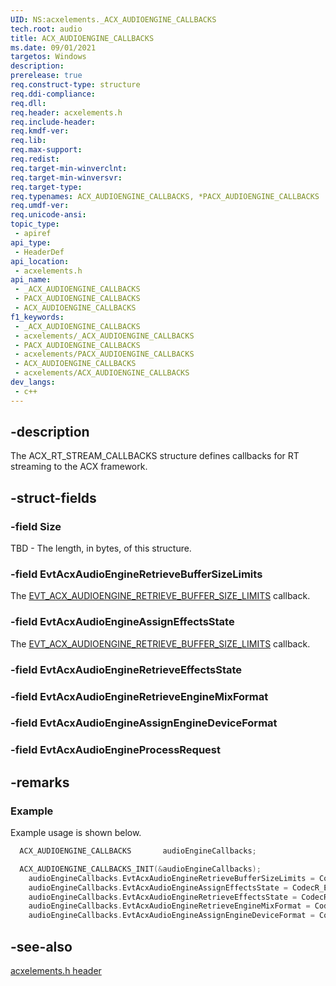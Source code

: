 ```yaml
---
UID: NS:acxelements._ACX_AUDIOENGINE_CALLBACKS
tech.root: audio 
title: ACX_AUDIOENGINE_CALLBACKS
ms.date: 09/01/2021
targetos: Windows
description: 
prerelease: true
req.construct-type: structure
req.ddi-compliance: 
req.dll: 
req.header: acxelements.h
req.include-header: 
req.kmdf-ver: 
req.lib: 
req.max-support: 
req.redist: 
req.target-min-winverclnt: 
req.target-min-winversvr: 
req.target-type: 
req.typenames: ACX_AUDIOENGINE_CALLBACKS, *PACX_AUDIOENGINE_CALLBACKS
req.umdf-ver: 
req.unicode-ansi: 
topic_type:
 - apiref
api_type:
 - HeaderDef
api_location:
 - acxelements.h
api_name:
 - _ACX_AUDIOENGINE_CALLBACKS
 - PACX_AUDIOENGINE_CALLBACKS
 - ACX_AUDIOENGINE_CALLBACKS
f1_keywords:
 - _ACX_AUDIOENGINE_CALLBACKS
 - acxelements/_ACX_AUDIOENGINE_CALLBACKS
 - PACX_AUDIOENGINE_CALLBACKS
 - acxelements/PACX_AUDIOENGINE_CALLBACKS
 - ACX_AUDIOENGINE_CALLBACKS
 - acxelements/ACX_AUDIOENGINE_CALLBACKS
dev_langs:
 - c++
---
```


## -description

The ACX_RT_STREAM_CALLBACKS structure defines callbacks for RT streaming to the ACX framework. 

## -struct-fields

### -field Size

TBD - The length, in bytes, of this structure.

### -field EvtAcxAudioEngineRetrieveBufferSizeLimits

The [EVT_ACX_AUDIOENGINE_RETRIEVE_BUFFER_SIZE_LIMITS](nc-acxelements-audioengine-retrieve-buffer-size-limits.md) callback.

### -field EvtAcxAudioEngineAssignEffectsState

The [EVT_ACX_AUDIOENGINE_RETRIEVE_BUFFER_SIZE_LIMITS](nc-acxelements-audioengine-assign-effects-states.md) callback.

### -field EvtAcxAudioEngineRetrieveEffectsState

### -field EvtAcxAudioEngineRetrieveEngineMixFormat

### -field EvtAcxAudioEngineAssignEngineDeviceFormat

### -field EvtAcxAudioEngineProcessRequest

## -remarks

### Example

Example usage is shown below.

```cpp
  ACX_AUDIOENGINE_CALLBACKS       audioEngineCallbacks;

  ACX_AUDIOENGINE_CALLBACKS_INIT(&audioEngineCallbacks);
    audioEngineCallbacks.EvtAcxAudioEngineRetrieveBufferSizeLimits = CodecR_EvtAcxAudioEngineRetrieveBufferSizeLimits;
    audioEngineCallbacks.EvtAcxAudioEngineAssignEffectsState = CodecR_EvtAcxAudioEngineAssignEffectsState;
    audioEngineCallbacks.EvtAcxAudioEngineRetrieveEffectsState = CodecR_EvtAcxAudioEngineRetrieveEffectsState;
    audioEngineCallbacks.EvtAcxAudioEngineRetrieveEngineMixFormat = CodecR_EvtAcxAudioEngineRetrieveEngineMixFormat;
    audioEngineCallbacks.EvtAcxAudioEngineAssignEngineDeviceFormat = CodecR_EvtAcxAudioEngineAssignEngineDeviceFormat;

```

## -see-also

[acxelements.h header](index.md)

